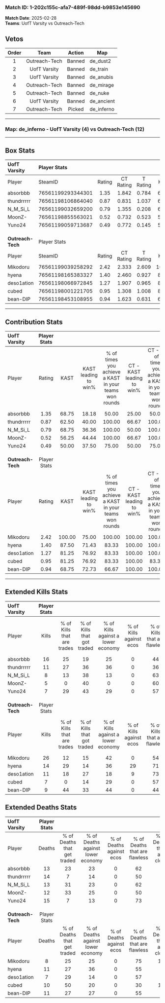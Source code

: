 ### Match ID: 1-202c155c-afa7-489f-98dd-b9853e145690  
**Match Date**: 2025-02-28  
**Teams**: UofT Varsity vs Outreach-Tech  

## Vetos  

| Order | Team | Action | Map |
| :---: | :--: | :----: | --- |
| 1 | Outreach-Tech | Banned | de_dust2 |
| 2 | UofT Varsity | Banned | de_train |
| 3 | UofT Varsity | Banned | de_anubis |
| 4 | Outreach-Tech | Banned | de_mirage |
| 5 | Outreach-Tech | Banned | de_nuke |
| 6 | UofT Varsity | Banned | de_ancient |
| 7 | Outreach-Tech | Picked | de_inferno |

---  

### **Map**: de_inferno - UofT Varsity (4) vs Outreach-Tech (12)  
---  

## Box Stats  

| **UofT Varsity**  | Player Stats      |        |           |          |        |       |       |         |        |      |     |
| :- | :- | :-: | :-: | :-: | :-: | :-: | :-: | :-: | :-: | :-: | :-: |
| Player            | SteamID           | Rating | CT Rating | T Rating |  KAST  |  ADR  | Kills | Assists | Deaths | K/D  | HS% |
| absorbbb          | 76561199293344301 |  1.35  |   1.842   |  0.784   | 68.75  | 103.8 |  16   |    3    |   13   | 1.23 | 68  |
| thundrrrrr        | 76561198106864040 |  0.87  |   0.831   |  1.037   | 62.50  | 65.8  |  11   |    3    |   14   | 0.79 | 45  |
| N_M_Si_L          | 76561199032659200 |  0.79  |   1.355   |  0.208   | 68.75  | 60.7  |   8   |    5    |   13   | 0.62 | 25  |
| MoonZ-            | 76561198855563021 |  0.52  |   0.732   |  0.523   | 56.25  | 51.7  |   5   |    2    |   12   | 0.42 | 20  |
| Yuno24            | 76561199059713687 |  0.49  |   0.772   |  0.145   | 50.00  | 52.1  |   7   |    3    |   15   | 0.47 | 42  |
|                   |                   |        |           |          |        |       |       |         |        |      |     |
|                   |                   |        |           |          |        |       |       |         |        |      |     |
|                   |                   |        |           |          |        |       |       |         |        |      |     |
| **Outreach-Tech** | Player Stats      |        |           |          |        |       |       |         |        |      |     |
| Player            | SteamID           | Rating | CT Rating | T Rating |  KAST  |  ADR  | Kills | Assists | Deaths | K/D  | HS% |
| Mikodoru          | 76561199039258292 |  2.42  |   2.333   |  2.609   | 100.00 | 148.7 |  26   |    3    |   8    | 3.25 | 46  |
| hyena             | 76561198165383327 |  1.40  |   2.460   |  0.927   | 87.50  | 85.8  |  14   |    6    |   11   | 1.27 | 50  |
| deso1ation        | 76561198066972845 |  1.27  |   1.907   |  0.965   | 81.25  | 68.8  |  11   |    5    |   7    | 1.57 |  0  |
| cubed             | 76561198001221705 |  0.95  |   1.308   |  1.008   | 81.25  | 63.9  |   7   |    8    |   10   | 0.70 | 42  |
| bean-DIP          | 76561198453108955 |  0.94  |   1.623   |  0.631   | 68.75  | 71.3  |   9   |    4    |   11   | 0.82 | 44  |
---  

## Contribution Stats  

| **UofT Varsity**  | Player Stats |        |                      |                                                        |                           |                                                             |                          |                                                            |
| :- | :-: | :-: | :-: | :-: | :-: | :-: | :-: | :-: |
| Player            |    Rating    |  KAST  | KAST leading to win% | % of times you achieve a KAST in your teams won rounds | CT - KAST leading to win% | CT - % of times you achieve a KAST in your teams won rounds | T - KAST leading to win% | T - % of times you achieve a KAST in your teams won rounds |
| absorbbb          |     1.35     | 68.75  |        18.18         |                         50.00                          |           25.00           |                            50.00                            |           0.00           |                            0.00                            |
| thundrrrrr        |     0.87     | 62.50  |        40.00         |                         100.00                         |           66.67           |                           100.00                            |           0.00           |                            0.00                            |
| N_M_Si_L          |     0.79     | 68.75  |        36.36         |                         100.00                         |           50.00           |                           100.00                            |           0.00           |                            0.00                            |
| MoonZ-            |     0.52     | 56.25  |        44.44         |                         100.00                         |           66.67           |                           100.00                            |           0.00           |                            0.00                            |
| Yuno24            |     0.49     | 50.00  |        37.50         |                         75.00                          |           50.00           |                            75.00                            |           0.00           |                            0.00                            |
|                   |              |        |                      |                                                        |                           |                                                             |                          |                                                            |
|                   |              |        |                      |                                                        |                           |                                                             |                          |                                                            |
|                   |              |        |                      |                                                        |                           |                                                             |                          |                                                            |
| **Outreach-Tech** | Player Stats |        |                      |                                                        |                           |                                                             |                          |                                                            |
| Player            |    Rating    |  KAST  | KAST leading to win% | % of times you achieve a KAST in your teams won rounds | CT - KAST leading to win% | CT - % of times you achieve a KAST in your teams won rounds | T - KAST leading to win% | T - % of times you achieve a KAST in your teams won rounds |
| Mikodoru          |     2.42     | 100.00 |        75.00         |                         100.00                         |          100.00           |                           100.00                            |          60.00           |                           100.00                           |
| hyena             |     1.40     | 87.50  |        71.43         |                         83.33                          |          100.00           |                           100.00                            |          50.00           |                           66.67                            |
| deso1ation        |     1.27     | 81.25  |        76.92         |                         83.33                          |          100.00           |                           100.00                            |          57.14           |                           66.67                            |
| cubed             |     0.95     | 81.25  |        76.92         |                         83.33                          |          100.00           |                            83.33                            |          62.50           |                           83.33                            |
| bean-DIP          |     0.94     | 68.75  |        72.73         |                         66.67                          |          100.00           |                           100.00                            |          40.00           |                           33.33                            |
---  

## Extended Kills Stats  

| **UofT Varsity**  | Player Stats |                            |                            |                                    |                         |                              |                                 |                                       |                    |           |
| :- | :-: | :-: | :-: | :-: | :-: | :-: | :-: | :-: | :-: | :-: |
| Player            |    Kills     | % of Kills that are trades | % of Kills that got traded | % of Kills against a lower economy | % of Kills against ecos | % of Kills that are flawless | % of Kills that are close duels | % of Kills that are assisted by flash | Pistol Round Kills | AWP Kills |
| absorbbb          |      16      |             25             |             19             |                 25                 |            0            |              44              |                6                |                  13                   |         3          |     0     |
| thundrrrrr        |      11      |             27             |             36             |                 36                 |            0            |              36              |               18                |                   0                   |         1          |     0     |
| N_M_Si_L          |      8       |             13             |             38             |                 13                 |            0            |              63              |                0                |                   0                   |         0          |     0     |
| MoonZ-            |      5       |             0              |             40             |                 0                  |            0            |              60              |                0                |                   0                   |         0          |     0     |
| Yuno24            |      7       |             29             |             43             |                 29                 |            0            |              57              |                0                |                   0                   |         0          |     3     |
|                   |              |                            |                            |                                    |                         |                              |                                 |                                       |                    |           |
|                   |              |                            |                            |                                    |                         |                              |                                 |                                       |                    |           |
|                   |              |                            |                            |                                    |                         |                              |                                 |                                       |                    |           |
| **Outreach-Tech** | Player Stats |                            |                            |                                    |                         |                              |                                 |                                       |                    |           |
| Player            |    Kills     | % of Kills that are trades | % of Kills that got traded | % of Kills against a lower economy | % of Kills against ecos | % of Kills that are flawless | % of Kills that are close duels | % of Kills that are assisted by flash | Pistol Round Kills | AWP Kills |
| Mikodoru          |      26      |             12             |             15             |                 42                 |            0            |              54              |                0                |                   4                   |         4          |     0     |
| hyena             |      14      |             29             |             14             |                 36                 |           29            |              71              |                7                |                   7                   |         3          |     0     |
| deso1ation        |      11      |             18             |             27             |                 18                 |            9            |              73              |                9                |                   0                   |         1          |     0     |
| cubed             |      7       |             0              |             14             |                 29                 |            0            |              57              |                0                |                   0                   |         1          |     0     |
| bean-DIP          |      9       |             44             |             33             |                 44                 |            0            |              44              |               11                |                   0                   |         0          |     0     |
## Extended Deaths Stats  

| **UofT Varsity**  | Player Stats |                             |                                   |                          |                               |                            |                           |               |
| :- | :-: | :-: | :-: | :-: | :-: | :-: | :-: | :-: |
| Player            |    Deaths    | % of Deaths that get traded | % of Deaths against lower economy | % of Deaths against ecos | % of Deaths that are flawless | % of Deaths that are close | % of Deaths while blinded | Deaths to AWP |
| absorbbb          |      13      |             23              |                23                 |            0             |              62               |             8              |             0             |       0       |
| thundrrrrr        |      14      |              7              |                14                 |            0             |              50               |             7              |            14             |       0       |
| N_M_Si_L          |      13      |             31              |                23                 |            0             |              62               |             0              |             0             |       0       |
| MoonZ-            |      12      |             33              |                25                 |            0             |              50               |             8              |             0             |       0       |
| Yuno24            |      15      |              7              |                13                 |            0             |              73               |             0              |             0             |       0       |
|                   |              |                             |                                   |                          |                               |                            |                           |               |
|                   |              |                             |                                   |                          |                               |                            |                           |               |
|                   |              |                             |                                   |                          |                               |                            |                           |               |
| **Outreach-Tech** | Player Stats |                             |                                   |                          |                               |                            |                           |               |
| Player            |    Deaths    | % of Deaths that get traded | % of Deaths against lower economy | % of Deaths against ecos | % of Deaths that are flawless | % of Deaths that are close | % of Deaths while blinded | Deaths to AWP |
| Mikodoru          |      8       |             25              |                25                 |            0             |              75               |             13             |            13             |       1       |
| hyena             |      11      |             27              |                36                 |            0             |              55               |             0              |             0             |       1       |
| deso1ation        |      7       |             29              |                14                 |            0             |              57               |             0              |             0             |       0       |
| cubed             |      10      |             50              |                20                 |            0             |              30               |             10             |             0             |       0       |
| bean-DIP          |      11      |             27              |                27                 |            0             |              55               |             9              |             9             |       1       |
